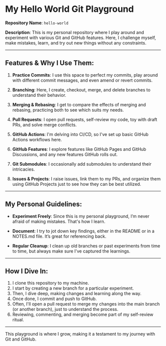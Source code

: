 # My Hello World Git Playground

**Repository Name**: `hello-world`

**Description**: This is my personal repository where I play around and experiment with various Git and GitHub features. Here, I challenge myself, make mistakes, learn, and try out new things without any constraints.

---

## Features & Why I Use Them:

1. **Practice Commits**: I use this space to perfect my commits, play around with different commit messages, and even amend or revert commits.
  
2. **Branching**: Here, I create, checkout, merge, and delete branches to understand their behavior.

3. **Merging & Rebasing**: I get to compare the effects of merging and rebasing, practicing both to see which suits my needs.

4. **Pull Requests**: I open pull requests, self-review my code, toy with draft PRs, and solve merge conflicts.

5. **GitHub Actions**: I'm delving into CI/CD, so I've set up basic GitHub Actions workflows here.

6. **GitHub Features**: I explore features like GitHub Pages and GitHub Discussions, and any new features GitHub rolls out.

7. **Git Submodules**: I occasionally add submodules to understand their intricacies.

8. **Issues & Projects**: I raise issues, link them to my PRs, and organize them using GitHub Projects just to see how they can be best utilized.

---

## My Personal Guidelines:

- **Experiment Freely**: Since this is my personal playground, I’m never afraid of making mistakes. That's how I learn.

- **Document**: I try to jot down key findings, either in the README or in a NOTES.md file. It’s great for referencing back.

- **Regular Cleanup**: I clean up old branches or past experiments from time to time, but always make sure I've captured the learnings.

---

## How I Dive In:

1. I clone this repository to my machine.
2. I start by creating a new branch for a particular experiment.
3. Then, I dive deep, making changes and learning along the way.
4. Once done, I commit and push to GitHub.
5. Often, I'll open a pull request to merge my changes into the main branch (or another branch), just to understand the process.
6. Reviewing, commenting, and merging become part of my self-review ritual.

---

This playground is where I grow, making it a testament to my journey with Git and GitHub.
